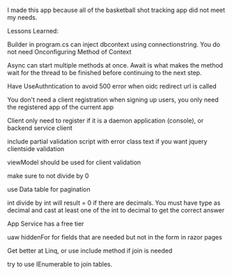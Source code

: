 I made this app because all of the basketball shot tracking app did not meet my needs.

Lessons Learned:

Builder in program.cs can inject dbcontext using connectionstring. You do not need Onconfiguring Method of Context

Async can start multiple methods at once. Await is what makes the method wait for the thread to be finished before continuing to the next step.

Have UseAuthntication to avoid 500 error when oidc redirect url is called

You don't need a client registration when signing up users, you only need the registered app of the current app

Client only need to register if it is a daemon application (console), or backend service client

include partial validation script with error class text if you want jquery clientside validation

viewModel should be used for client validation

make sure to not divide by 0

use Data table for pagination

int divide by int will result = 0 if there are decimals. You must have type as decimal and cast at least one of the int to decimal to get the correct answer

App Service has a free tier

uaw hiddenFor for fields that are needed but not in the form in razor pages

Get better at Linq, or use include method if join is needed

try to use IEnumerable to join tables.
